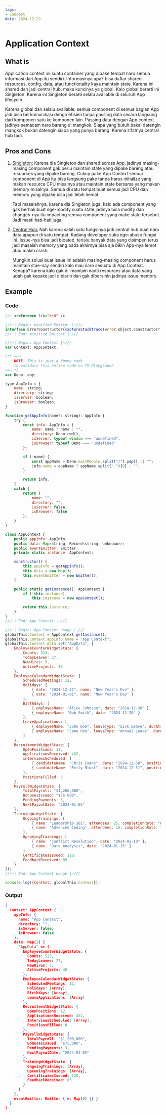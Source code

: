 ```yaml
---
tags:
- Concept
date: 2024-12-29
---
```


# Application Context

## What is

Application context ini suatu container yang dipake tempat naro semua informasi dari App itu sendiri. Informasinya apa? bisa daftar shared resources, config, data, atau functionality kaya maintain state. Karena ini shared dan jadi central hub, maka kuncinya ya global. Kalo global berarti ini Singleton. Karena ini Singleton berarti selalu available di seluruh App lifecycle.

Karena global dan selalu available, semua component di semua bagian App jadi bisa berkomunikasi dengn efisien tanpa passing data secara langsung dari komponen satu ke komponen lain. Passing data dengan App context jadinya semacam naro barang di mangkok. Siapa yang butuh bakal datengin mangkok bukan datengin siapa yang punya barang. Karena sifatnya central hub tadi.



## Pros and Cons

1. <ins>Singleton:</ins>
    Karena dia Singleton dan shared across App, jadinya masing-masing component gak perlu maintain state yang dipake bareng atau resources yang dipake bareng. Cukup pake App Context semua component di App itu bisa langsung pake tanpa harus initialize yang makan resource CPU misalnya atau maintain state bersama yang makan memory misalnya. Semua di satu tempat buat semua jadi CPU dan memory yang dipake bisa jadi lebih hemat.
        
    Tapi masalahnya, karena dia Singleton juga, kalo ada component yang gak berhak buat nge-modify suatu state jadinya bisa modify dan changes-nya itu impacting semua component yang make state tersebut. Jadi mesti hati-hati juga.
2. <ins>Central Hub:</ins>
    Nah karena salah satu fungsinya jadi central hub buat naro data apapun di satu tempat. Kadang developer suka nge-abuse fungsi ini. Issue-nya bisa jadi bloated, terlalu banyak data yang disimpen terus jadi masalah memory yang pada akhirnya bisa aja bikin App-nya lemot atau malah crash.
        
    Mungkin solusi buat issue ini adalah masing-masing component harus maintain stae-nay sendiri kalo mau naro sesuatu di App Context. Kenapa? karena kalo gak di-maintain nanti resources atau data yang udah gak kepake jadi dibiarin dan gak dibersihin jadinya issue memory.



## Example

### Code

```javascript
/// <reference lib="es6" />

///~| Begin: minified Emitter |~///
interface ErrorConstructor{captureStackTrace(error:object,constructor? :Function):void}class EmitterException extends Error{constructor(message? :string){super(message?message:"EmitterException");this.name="EmitterException";if(Error.captureStackTrace){Error.captureStackTrace(this,EmitterException)}}}class EmitterEventArgs{eventName:string;target:unknown;data:Map<string,Record<string,any>> =new Map();constructor(eventName:string,data:Map<string,Record<string,any>>){if(!eventName)throw new EmitterException("Event name must be specified.");this.eventName=eventName;if(!data)throw new EmitterException("Data must be specified.");if(data.size===0)throw new EmitterException("Data must not be empty.");const dataKeys:string[]=Array.from(data.keys());for(const key of dataKeys){const value=data.get(key);this.data.set(key,value!)}}}function isNullOrEmpty(str:string|null|undefined):boolean{return!str||str===null||str.trim()===""}type Action<T>=(param:T)=>void;class Emitter{e:Map<string, Array<Action<EmitterEventArgs>>>=new Map();get count():number{return this.e.size}on(name:string,callback:Action<EmitterEventArgs>):Emitter{if(isNullOrEmpty(name))throw new EmitterException("Name must be specified.");if(!callback)throw new EmitterException("Invalid callback.");if(!this.e.has(name))this.e.set(name,[]);this.e.get(name)!.push(callback);return this};off(name:string):Emitter;off(name:string,callback:Action<EmitterEventArgs> |null):Emitter;off(name:string,callback? :Action<EmitterEventArgs> |null):Emitter{if(isNullOrEmpty(name))throw new EmitterException("Name must be specified.");if(!this.e.has(name))return this;if(!callback||callback===null){this.e.delete(name);return this}const callbacks=this.e.get(name);const liveCallbacks=callbacks!.filter(item=>item!==callback);if(liveCallbacks.length>0)this.e.set(name,liveCallbacks);else this.e.delete(name);return this};once(name:string,callback:Action<EmitterEventArgs>):Emitter{if(isNullOrEmpty(name))throw new EmitterException("Name must be specified.");if(!callback)throw new EmitterException("Invalid callback.");const self=this;let wrapper:Action<EmitterEventArgs>|null=null;wrapper=arg=>{self.off(name,wrapper);callback(arg)};return self.on(name,wrapper)};emit(name:string,arg:EmitterEventArgs):Emitter{if(isNullOrEmpty(name))throw new EmitterException("Name must be specified.");if(!this.e.has(name))return this;const callbacks=this.e.get(name);for(const callback of callbacks!)callback(arg);return this}}
///~| End: minified Emitter |~///

///~| Begin: App Context |~///
var Context: AppContext;

/** ~<<
    NOTE: This is just a dummy code
    to validate this entire code on TS Playground
>>~ */
var Deno: any;

type AppInfo = {
    name: string;
    directory: string;
    isServer: boolean;
    isBrowser: boolean;
}

function getAppInfo(name?: string): AppInfo {
    try {
        const info: AppInfo = {
            name: name ? name : "",
            directory: Deno.cwd(),
            isServer: typeof window === "undefined",
            isBrowser: typeof Deno === "undefined"
        };

        if (!name) {
            const appName = Deno.mainModule.split("/").pop() || "";
            info.name = appName ? appName.split(".")[0] : "";
        }

        return info;
    }
    catch {
        return {
            name: "",
            directory: "",
            isServer: false,
            isBrowser: false
        };
    }
}

class AppContext {
    public appInfo: AppInfo;
    public data: Map<string, Record<string, unknown>>;
    public eventEmitter: Emitter;
    private static instance: AppContext;

    constructor() {
        this.appInfo = getAppInfo();
        this.data = new Map();
        this.eventEmitter = new Emitter();
    }

    public static getInstance(): AppContext {
        if (!this.instance)
            this.instance = new AppContext();

        return this.instance;
    }
}
///~| End: App Context |~///

///~| Begin: App Context usage |~///
globalThis.Context = AppContext.getInstance();
globalThis.Context.appInfo.name = "App Context";
globalThis.Context.data.set("AppData", {
    EmployeeCounterWidgetState: {
        Counts: 523,
        TodayLeaves: 27,
        NewHires: 5,
        ActiveProjects: 48
    },
    EmployeeCalendarWidgetState: {
        ScheduledMeetings: 12,
        Holidays: [
            { date: "2024-12-31", name: "New Year's Eve" },
            { date: "2024-01-01", name: "New Year's Day" }
        ],
        Birthdays: [
            { employeeName: "Alice Johnson", date: "2024-12-28" },
            { employeeName: "Bob Smith", date: "2024-12-29" }
        ],
        LeaveApplications: [
            { employeeName: "John Doe", leaveType: "Sick Leave", duration: "1 Day" },
            { employeeName: "Jane Roe", leaveType: "Annual Leave", duration: "5 Days" }
        ]
    },
    RecruitmentWidgetState: {
        OpenPositions: 12,
        ApplicationsReceived: 432,
        InterviewsScheduled: [
            { candidateName: "Chris Evans", date: "2024-12-30", position: "Software Engineer" },
            { candidateName: "Emily Blunt", date: "2024-12-31", position: "Product Manager" }
        ],
        PositionsFilled: 8
    },
    PayrollWidgetState: {
        TotalPayroll: "$1,200,000",
        BonusesIssued: "$75,000",
        PendingPayments: 3,
        NextPayoutDate: "2024-01-05"
    },
    TrainingWidgetState: {
        OngoingTrainings: [
            { name: "Leadership 101", attendees: 25, completionRate: "80%" },
            { name: "Advanced Coding", attendees: 15, completionRate: "60%" }
        ],
        UpcomingTrainings: [
            { name: "Conflict Resolution", date: "2024-01-10" },
            { name: "Data Analysis", date: "2024-01-15" }
        ],
        CertificatesIssued: 120,
        FeedbackReceived: 85
    }
});
///~| End: App Context usage |~///

console.log({Context: globalThis.Context});
```



### Output

```json
{
  Context: AppContext {
    appInfo: {
      name: "App Context",
      directory: "",
      isServer: false,
      isBrowser: false
    },
    data: Map(1) {
      "AppData" => {
        EmployeeCounterWidgetState: {
          Counts: 523,
          TodayLeaves: 27,
          NewHires: 5,
          ActiveProjects: 48
        },
        EmployeeCalendarWidgetState: {
          ScheduledMeetings: 12,
          Holidays: [Array],
          Birthdays: [Array],
          LeaveApplications: [Array]
        },
        RecruitmentWidgetState: {
          OpenPositions: 12,
          ApplicationsReceived: 432,
          InterviewsScheduled: [Array],
          PositionsFilled: 8
        },
        PayrollWidgetState: {
          TotalPayroll: "$1,200,000",
          BonusesIssued: "$75,000",
          PendingPayments: 3,
          NextPayoutDate: "2024-01-05"
        },
        TrainingWidgetState: {
          OngoingTrainings: [Array],
          UpcomingTrainings: [Array],
          CertificatesIssued: 120,
          FeedbackReceived: 85
        }
      }
    },
    eventEmitter: Emitter { e: Map(0) {} }
  }
}
```